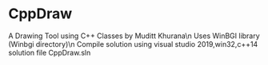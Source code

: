 # CppDraw
A Drawing Tool using C++ Classes by Muditt Khurana\n
  Uses WinBGI library (Winbgi directory)\n
  Compile solution using visual studio 2019,win32,c++14
  solution file CppDraw.sln
